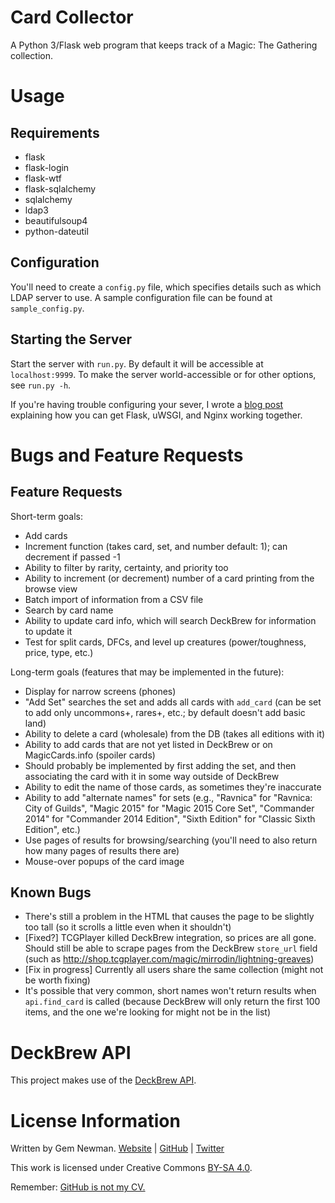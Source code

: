 Card Collector
==============

A Python 3/Flask web program that keeps track of a Magic: The Gathering collection.

Usage
=====

Requirements
------------

* flask
* flask-login
* flask-wtf
* flask-sqlalchemy
* sqlalchemy
* ldap3
* beautifulsoup4
* python-dateutil

Configuration
-------------

You'll need to create a `config.py` file, which specifies details such as which LDAP
server to use. A sample configuration file can be found at `sample_config.py`.

Starting the Server
-------------------

Start the server with `run.py`. By default it will be accessible at `localhost:9999`. To
make the server world-accessible or for other options, see `run.py -h`.

If you're having trouble configuring your sever, I wrote a
[blog post](http://blog.spurll.com/2015/02/configuring-flask-uwsgi-and-nginx.html)
explaining how you can get Flask, uWSGI, and Nginx working together.

Bugs and Feature Requests
=========================

Feature Requests
----------------

Short-term goals:

* Add cards
* Increment function (takes card, set, and number default: 1); can decrement if passed -1
* Ability to filter by rarity, certainty, and priority too
* Ability to increment (or decrement) number of a card printing from the browse view
* Batch import of information from a CSV file
* Search by card name
* Ability to update card info, which will search DeckBrew for information to update it
* Test for split cards, DFCs, and level up creatures (power/toughness, price, type, etc.)

Long-term goals (features that may be implemented in the future):

* Display for narrow screens (phones)
* "Add Set" searches the set and adds all cards with `add_card` (can be set to add only uncommons+, rares+, etc.; by default doesn't add basic land)
* Ability to delete a card (wholesale) from the DB (takes all editions with it)
* Ability to add cards that are not yet listed in DeckBrew or on MagicCards.info (spoiler cards)
 * Should probably be implemented by first adding the set, and then associating the card with it in some way outside of DeckBrew
 * Ability to edit the name of those cards, as sometimes they're inaccurate
* Ability to add "alternate names" for sets (e.g., "Ravnica" for "Ravnica: City of Guilds", "Magic 2015" for "Magic 2015 Core Set", "Commander 2014" for "Commander 2014 Edition", "Sixth Edition" for "Classic Sixth Edition", etc.)
* Use pages of results for browsing/searching (you'll need to also return how many pages of results there are)
* Mouse-over popups of the card image

Known Bugs
----------

* There's still a problem in the HTML that causes the page to be slightly too tall (so it scrolls a little even when it shouldn't)
* \[Fixed?\] TCGPlayer killed DeckBrew integration, so prices are all gone. Should still be able to scrape pages from the DeckBrew `store_url` field (such as http://shop.tcgplayer.com/magic/mirrodin/lightning-greaves)
* \[Fix in progress\] Currently all users share the same collection (might not be worth fixing)
* It's possible that very common, short names won't return results when `api.find_card` is called (because DeckBrew will only return the first 100 items, and the one we're looking for might not be in the list)

DeckBrew API
============

This project makes use of the [DeckBrew API](http://deckbrew.com/api/).

License Information
===================

Written by Gem Newman. [Website](http://spurll.com) | [GitHub](https://github.com/spurll/) | [Twitter](https://twitter.com/spurll)

This work is licensed under Creative Commons [BY-SA 4.0](http://creativecommons.org/licenses/by-sa/4.0/).

Remember: [GitHub is not my CV.](https://blog.jcoglan.com/2013/11/15/why-github-is-not-your-cv/)
